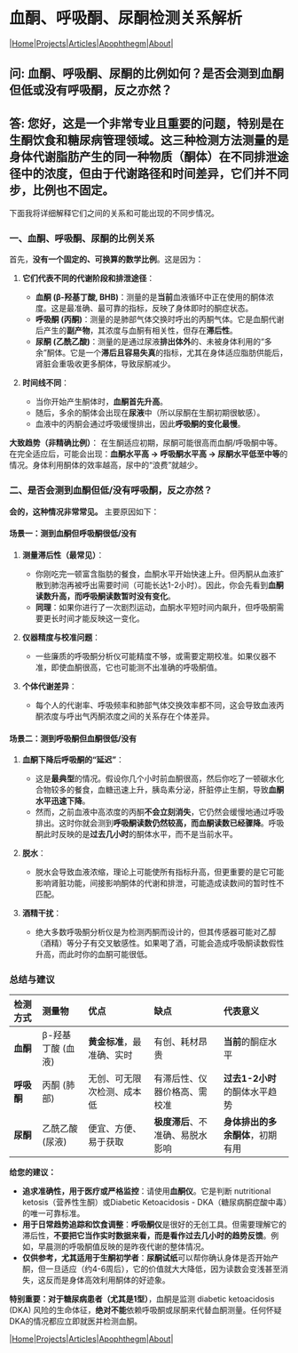 # 血酮、呼吸酮、尿酮检测关系解析

|[Home](/README.md)|[Projects](/projects.md)|[Articles](/articles.md)|[Apophthegm](/apophthegm.md)|[About](/about.md)|

## 问: 血酮、呼吸酮、尿酮的比例如何？是否会测到血酮但低或没有呼吸酮，反之亦然？

## 答: 您好，这是一个非常专业且重要的问题，特别是在生酮饮食和糖尿病管理领域。这三种检测方法测量的是身体代谢脂肪产生的**同一种物质（酮体）在不同排泄途径中的浓度**，但由于代谢路径和时间差异，它们并不同步，比例也不固定。

下面我将详细解释它们之间的关系和可能出现的不同步情况。

### 一、血酮、呼吸酮、尿酮的比例关系

首先，**没有一个固定的、可换算的数学比例**。这是因为：

1.  **它们代表不同的代谢阶段和排泄途径**：
    *   **血酮 (β-羟基丁酸, BHB)**：测量的是**当前**血液循环中正在使用的酮体浓度。这是最准确、最可靠的指标，反映了身体即时的酮症状态。
    *   **呼吸酮 (丙酮)**：测量的是肺部气体交换时呼出的丙酮气体。它是血酮代谢后产生的**副产物**，其浓度与血酮有相关性，但存在**滞后性**。
    *   **尿酮 (乙酰乙酸)**：测量的是通过尿液**排出体外**的、未被身体利用的“多余”酮体。它是一个**滞后且容易失真**的指标，尤其在身体适应脂肪供能后，肾脏会重吸收更多酮体，导致尿酮减少。

2.  **时间线不同**：
    *   当你开始产生酮体时，**血酮首先升高**。
    *   随后，多余的酮体会出现在**尿液**中（所以尿酮在生酮初期很敏感）。
    *   血液中的丙酮会通过呼吸缓慢排出，因此**呼吸酮的变化最慢**。

**大致趋势（非精确比例）**：
在生酮适应初期，尿酮可能很高而血酮/呼吸酮中等。在完全适应后，可能会出现：**血酮水平高 → 呼吸酮水平高 → 尿酮水平低至中等**的情况。身体利用酮体的效率越高，尿中的“浪费”就越少。

### 二、是否会测到血酮但低/没有呼吸酮，反之亦然？

**会的，这种情况非常常见。** 主要原因如下：

#### 场景一：测到血酮但呼吸酮很低/没有

1.  **测量滞后性（最常见）**：
    *   你刚吃完一顿富含脂肪的餐食，血酮水平开始快速上升。但丙酮从血液扩散到肺泡再被呼出需要时间（可能长达1-2小时）。因此，你会先看到**血酮读数升高，而呼吸酮读数暂时没有变化**。
    *   **同理**：如果你进行了一次剧烈运动，血酮水平短时间内飙升，但呼吸酮需要更长时间才能反映这一变化。

2.  **仪器精度与校准问题**：
    *   一些廉质的呼吸酮分析仪可能精度不够，或需要定期校准。如果仪器不准，即使血酮很高，它也可能测不出准确的呼吸酮值。

3.  **个体代谢差异**：
    *   每个人的代谢率、呼吸频率和肺部气体交换效率都不同，这会导致血液丙酮浓度与呼出气丙酮浓度之间的关系存在个体差异。

#### 场景二：测到呼吸酮但血酮很低/没有

1.  **血酮下降后呼吸酮的“延迟”**：
    *   这是**最典型**的情况。假设你几个小时前血酮很高，然后你吃了一顿碳水化合物较多的餐食，血糖迅速上升，胰岛素分泌，肝脏停止生酮，导致**血酮水平迅速下降**。
    *   然而，之前血液中高浓度的丙酮**不会立刻消失**，它仍然会缓慢地通过呼吸排出。这时你就会测到**呼吸酮读数仍然较高，而血酮读数已经骤降**。呼吸酮此时反映的是**过去几小时**的酮体水平，而不是当前水平。

2.  **脱水**：
    *   脱水会导致血液浓缩，理论上可能使所有指标升高，但更重要的是它可能影响肾脏功能，间接影响酮体的代谢和排泄，可能造成读数间的暂时性不匹配。

3.  **酒精干扰**：
    *   绝大多数呼吸酮分析仪是为检测丙酮而设计的，但其传感器可能对乙醇（酒精）等分子有交叉敏感性。如果喝了酒，可能会造成呼吸酮读数假性升高，而此时你的血酮可能很低。

### 总结与建议

| 检测方式 | 测量物 | 优点 | 缺点 | 代表意义 |
| :--- | :--- | :--- | :--- | :--- |
| **血酮** | β-羟基丁酸 (血液) | **黄金标准**，最准确、实时 | 有创、耗材昂贵 | **当前**的酮症水平 |
| **呼吸酮** | 丙酮 (肺部) | 无创、可无限次检测、成本低 | 有滞后性、仪器价格高、需校准 | **过去1-2小时**的酮体水平趋势 |
| **尿酮** | 乙酰乙酸 (尿液) | 便宜、方便、易于获取 | **极度滞后**、不准确、易脱水影响 | **身体排出的多余酮体**，初期有用 |

**给您的建议：**

*   **追求准确性，用于医疗或严格监控**：请使用**血酮仪**。它是判断 nutritional ketosis（营养性生酮）或Diabetic Ketoacidosis - DKA（糖尿病酮症酸中毒）的唯一可靠标准。
*   **用于日常趋势追踪和饮食调整**：**呼吸酮仪**是很好的无创工具。但需要理解它的滞后性，**不要把它当作实时数据来看，而是看作过去几小时的趋势反馈**。例如，早晨测的呼吸酮值反映的是昨夜代谢的整体情况。
*   **仅供参考，尤其适用于生酮初学者**：**尿酮试纸**可以帮你确认身体是否开始产酮，但一旦适应（约4-6周后），它的价值就大大降低，因为读数会变浅甚至消失，这反而是身体高效利用酮体的好迹象。

**特别重要：对于糖尿病患者（尤其是1型）**，血酮是监测 diabetic ketoacidosis (DKA) 风险的生命体征，**绝对不能**依赖呼吸酮或尿酮来代替血酮测量。任何怀疑DKA的情况都应立即就医并检测血酮。

|[Home](/README.md)|[Projects](/projects.md)|[Articles](/articles.md)|[Apophthegm](/apophthegm.md)|[About](/about.md)|
